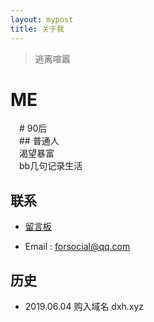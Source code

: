 ```yaml
---
layout: mypost
title: 关于我
---
```


> 逃离喧嚣  

 
# ME
　# 90后  
　## 普通人  
　渴望暴富        
　bb几句记录生活   

## 联系

- [留言板](chat.html)

- Email&nbsp;: <a target="_blank" href="http://mail.qq.com/cgi-bin/qm_share?t=qm_mailme&email=hOLr9vfr5_3l6MT19arn6_k" style="text-decoration:none;">forsocial@qq.com</a>


## 历史
- 2019.06.04 购入域名 dxh.xyz 

 <br/>
 <br/>
 
